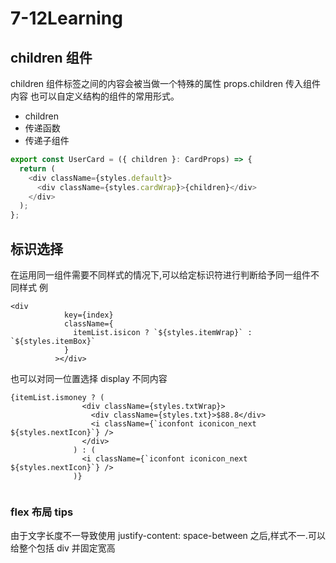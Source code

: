 # 7-12Learning

## children 组件

children 组件标签之间的内容会被当做一个特殊的属性 props.children 传入组件内容
也可以自定义结构的组件的常用形式。

- children
- 传递函数
- 传递子组件

```TypeScript
export const UserCard = ({ children }: CardProps) => {
  return (
    <div className={styles.default}>
      <div className={styles.cardWrap}>{children}</div>
    </div>
  );
};

```

## 标识选择

在运用同一组件需要不同样式的情况下,可以给定标识符进行判断给予同一组件不同样式
例

```
<div
            key={index}
            className={
              itemList.isicon ? `${styles.itemWrap}` : `${styles.itemBox}`
            }
          ></div>

```

也可以对同一位置选择 display 不同内容

```
{itemList.ismoney ? (
                <div className={styles.txtWrap}>
                  <div className={styles.txt}>$88.8</div>
                  <i className={`iconfont iconicon_next ${styles.nextIcon}`} />
                </div>
              ) : (
                <i className={`iconfont iconicon_next ${styles.nextIcon}`} />
              )}


```

### flex 布局 tips

由于文字长度不一导致使用 justify-content: space-between 之后,样式不一.可以给整个包括 div 并固定宽高
